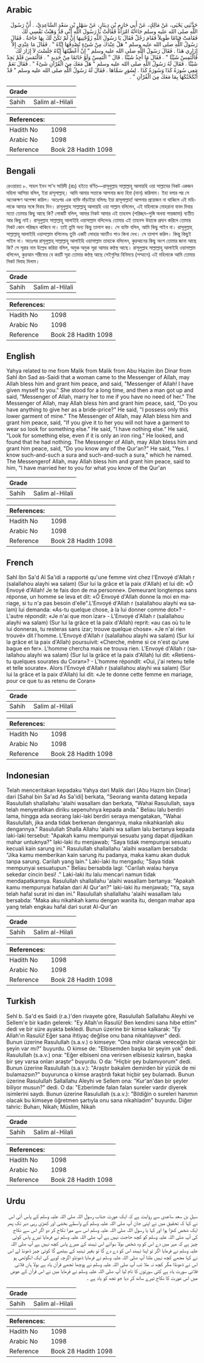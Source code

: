 ## Arabic


<div dir="rtl" lang="ar" style={{fontSize:'larger',backgroundColor:'#f8f9fa',padding:20}}>
حَدَّثَنِي يَحْيَى، عَنْ مَالِكٍ، عَنْ أَبِي حَازِمِ بْنِ دِينَارٍ، عَنْ سَهْلِ بْنِ سَعْدٍ السَّاعِدِيِّ، ‏.‏ أَنَّ رَسُولَ اللَّهِ صلى الله عليه وسلم جَاءَتْهُ امْرَأَةٌ فَقَالَتْ يَا رَسُولَ اللَّهِ إِنِّي قَدْ وَهَبْتُ نَفْسِي لَكَ فَقَامَتْ قِيَامًا طَوِيلاً فَقَامَ رَجُلٌ فَقَالَ يَا رَسُولَ اللَّهِ زَوِّجْنِيهَا إِنْ لَمْ تَكُنْ لَكَ بِهَا حَاجَةٌ ‏.‏ فَقَالَ رَسُولُ اللَّهِ صلى الله عليه وسلم ‏"‏ هَلْ عِنْدَكَ مِنْ شَىْءٍ تُصْدِقُهَا إِيَّاهُ ‏"‏ ‏.‏ فَقَالَ مَا عِنْدِي إِلاَّ إِزَارِي هَذَا ‏.‏ فَقَالَ رَسُولُ اللَّهِ صلى الله عليه وسلم ‏"‏ إِنْ أَعْطَيْتَهَا إِيَّاهُ جَلَسْتَ لاَ إِزَارَ لَكَ فَالْتَمِسْ شَيْئًا ‏"‏ ‏.‏ فَقَالَ مَا أَجِدُ شَيْئًا ‏.‏ قَالَ ‏"‏ الْتَمِسْ وَلَوْ خَاتَمًا مِنْ حَدِيدٍ ‏"‏ ‏.‏ فَالْتَمَسَ فَلَمْ يَجِدْ شَيْئًا ‏.‏ فَقَالَ لَهُ رَسُولُ اللَّهِ صلى الله عليه وسلم ‏"‏ هَلْ مَعَكَ مِنَ الْقُرْآنِ شَىْءٌ ‏"‏ ‏.‏ فَقَالَ نَعَمْ مَعِي سُورَةُ كَذَا وَسُورَةُ كَذَا ‏.‏ لِسُوَرٍ سَمَّاهَا ‏.‏ فَقَالَ لَهُ رَسُولُ اللَّهِ صلى الله عليه وسلم ‏"‏ قَدْ أَنْكَحْتُكَهَا بِمَا مَعَكَ مِنَ الْقُرْآنِ ‏"‏ ‏.‏
</div>
<div style={{backgroundColor:'#f8f9fa',padding:20, marginBottom: 10}}><table> <thead> <tr> <th>Grade</th> <th></th> </tr> </thead> <tbody> <tr><td>Sahih</td><td>Salim al-Hilali</td></tr></tbody></table><table> <thead> <tr> <th>References:</th> <th></th> </tr> </thead> <tbody><tr><td>Hadith No</td><td>1098</td></tr><tr><td>Arabic No</td><td>1098</td></tr><tr><td>Reference</td><td>Book 28 Hadith 1098</td></tr></tbody></table></div>

## Bengali


<div dir="ltr" lang="bn" style={{fontSize:'larger',backgroundColor:'#f8f9fa',padding:20}}>
রেওয়ায়ত ৮. সাহল ইবন সা'দ সায়িদী (রাঃ) হইতে বর্ণিত—রাসূলুল্লাহ সাল্লাল্লাহু আলায়হি ওয়া সাল্লামের নিকট একজন মহিলা আসিয়া বলিল, ইয়া রাসূলাল্লাহ্। আমি আমার সত্তাকে আপনার জন্য হিবা (দান) করিলাম। ইহা বলার পর সে অনেকক্ষণ অপেক্ষা করিল। অতঃপর এক ব্যক্তি দাঁড়াইয়া বলিলঃ ইয়া রাসূলাল্লাহ! আপনার প্রয়োজন না থাকিলে এই মহিলাকে আমার সঙ্গে বিবাহ দিন। রাসূলুল্লাহ সাল্লাল্লাহু আলায়হি ওয়া সাল্লাম বলিলেন, এই মহিলাকে মোহরানা বাবদ দিবার মতো তোমার কিছু আছে কি? লোকটি বলিল, আমার নিকট আমার এই তাহবন্দ (পরিচ্ছদ-লুঙ্গি অথবা পায়জামা) ব্যতীত আর কিছু নাই। রাসূলুল্লাহ সাল্লাল্লাহু আলাইহি ওয়াসাল্লাম বলিলেনঃ তোমার এই তাহবন্দ উহাকে প্রদান করিলে তোমার নিকট কোন পরিচ্ছদ থাকিবে না। তাই তুমি অন্য কিছু তালাশ কর। সে ব্যক্তি বলিল, আমি কিছু পাইব না। রাসূলুল্লাহ্ সাল্লাল্লাহু আলাইহি ওয়াসাল্লাম বলিলেনঃ তুমি একটি লোহার আংটিও পাও কিনা দেখ। সে তালাশ করিল। কিন্তু কিছুই পাইল না। অতঃপর রাসূলুল্লাহ্ সাল্লাল্লাহু আলাইহি ওয়াসাল্লাম তাহাকে বলিলেন, কুরআনের কিছু অংশ তোমার জানা আছে কি? সে সূরার নাম উল্লেখ করিয়া বলিল, অমুক অমুক সূরা আমার কণ্ঠস্থ আছে। রাসূলুল্লাহ সাল্লাল্লাহু আলাইহি ওয়াসাল্লাম বলিলেন, কুরআন শরীফের যে কয়টি সূরা তোমার কণ্ঠস্থ আছে সেইগুলির বিনিময়ে (সম্মানে) এই মহিলাকে আমি তোমার নিকট বিবাহ দিলাম।
</div>
<div style={{backgroundColor:'#f8f9fa',padding:20, marginBottom: 10}}><table> <thead> <tr> <th>Grade</th> <th></th> </tr> </thead> <tbody> <tr><td>Sahih</td><td>Salim al-Hilali</td></tr></tbody></table><table> <thead> <tr> <th>References:</th> <th></th> </tr> </thead> <tbody><tr><td>Hadith No</td><td>1098</td></tr><tr><td>Arabic No</td><td>1098</td></tr><tr><td>Reference</td><td>Book 28 Hadith 1098</td></tr></tbody></table></div>

## English


<div dir="ltr" lang="en" style={{fontSize:'larger',backgroundColor:'#f8f9fa',padding:20}}>
Yahya related to me from Malik from Malik from Abu Hazim ibn Dinar from Sahl ibn Sad as-Saidi that a woman came to the Messenger of Allah, may Allah bless him and grant him peace, and said, "Messenger of Allah! I have given myself to you." She stood for a long time, and then a man got up and said, "Messenger of Allah, marry her to me if you have no need of her." The Messenger of Allah, may Allah bless him and grant him peace, said, "Do you have anything to give her as a bride-price?" He said, "I possess only this lower garment of mine." The Messenger of Allah, may Allah bless him and grant him peace, said, "If you give it to her you will not have a garment to wear so look for something else." He said, "I have nothing else." He said, "Look for something else, even if it is only an iron ring." He looked, and found that he had nothing. The Messenger of Allah, may Allah bless him and grant him peace, said, "Do you know any of the Qur'an?" He said, "Yes. I know such-and-such a sura and such-and-such a sura," which he named. The Messengerof Allah, may Allah bless him and grant him peace, said to him, "I have married her to you for what you know of the Qur'an
</div>
<div style={{backgroundColor:'#f8f9fa',padding:20, marginBottom: 10}}><table> <thead> <tr> <th>Grade</th> <th></th> </tr> </thead> <tbody> <tr><td>Sahih</td><td>Salim al-Hilali</td></tr></tbody></table><table> <thead> <tr> <th>References:</th> <th></th> </tr> </thead> <tbody><tr><td>Hadith No</td><td>1098</td></tr><tr><td>Arabic No</td><td>1098</td></tr><tr><td>Reference</td><td>Book 28 Hadith 1098</td></tr></tbody></table></div>

## French


<div dir="ltr" lang="fr" style={{fontSize:'larger',backgroundColor:'#f8f9fa',padding:20}}>
Sahl Ibn Sa'd Al Sa'idi a rapporté qu'une femme vint chez l'Envoyé d'Allah r (salallahou alayhi wa salam) (Sur lui la grâce et la paix d'Allah) et lui dit: «Ô Envoyé d'Allah! Je te fais don de ma personne». Demeurant longtemps sans réponse, un homme se leva et dit: «Ô Envoyé d'Allah donne la moi en mariage, si tu n'a pas besoin d'elle".L'Envoyé d'Allah r (salallahou alayhi wa salam) lui demanda: «As-tu quelque chose, à la lui donner comme dot»? - L'autre répondit: «Je n'ai que mon izar» - L'Envoyé d'Allah r (salallahou alayhi wa salam) (Sur lui la grâce et la paix d'Allah) reprit: «au cas où tu le lui donneras, tu resteras sans izar; trouve quelque chose». «Je n'ai rien trouvé» dit l'homme. L'Envoyé d'Allah r (salallahou alayhi wa salam) (Sur lui la grâce et la paix d'Allah) poursuivit: «Cherche, même si ce n'est qu'une bague en fer». L'homme chercha mais ne trouva rien. L'Envoyé d'Allah r (salallahou alayhi wa salam) (Sur lui la grâce et la paix d'Allah) lui dit: «Retiens-tu quelques sourates du Coran»? - L'homme répondit: «Oui, j'ai retenu telle et telle sourate». Alors l'Envoyé d'Allah r (salallahou alayhi wa salam) (Sur lui la grâce et la paix d'Allah) lui dit: «Je te donne cette femme en mariage, pour ce que tu as retenu de Coran»
</div>
<div style={{backgroundColor:'#f8f9fa',padding:20, marginBottom: 10}}><table> <thead> <tr> <th>Grade</th> <th></th> </tr> </thead> <tbody> <tr><td>Sahih</td><td>Salim al-Hilali</td></tr></tbody></table><table> <thead> <tr> <th>References:</th> <th></th> </tr> </thead> <tbody><tr><td>Hadith No</td><td>1098</td></tr><tr><td>Arabic No</td><td>1098</td></tr><tr><td>Reference</td><td>Book 28 Hadith 1098</td></tr></tbody></table></div>

## Indonesian


<div dir="ltr" lang="id" style={{fontSize:'larger',backgroundColor:'#f8f9fa',padding:20}}>
Telah menceritakan kepadaku Yahya dari Malik dari [Abu Hazm bin Dinar] dari [Sahal bin Sa'ad As Sa'idi] berkata, "Seorang wanita datang kepada Rasulullah shallallahu 'alaihi wasallam dan berkata, "Wahai Rasulullah, saya telah menyerahkan diriku sepenuhnya kepada anda." Beliau lalu berdiri lama, hingga ada seorang laki-laki berdiri seraya mengatakan, "Wahai Rasulullah, jika anda tidak berkenan dengannya, maka nikahkanlah aku dengannya." Rasulullah Shalla Allahu 'alaihi wa sallam lalu bertanya kepada laki-laki tersebut: "Apakah kamu mempunyai sesuatu yang dapat dijadikan mahar untuknya?" laki-laki itu menjawab; "Saya tidak mempunyai sesuatu kecuali kain sarung ini." Rasulullah shallallahu 'alaihi wasallam bersabda: "Jika kamu memberikan kain sarung itu padanya, maka kamu akan duduk tanpa sarung. Carilah yang lain." Laki-laki itu mengadu; "Saya tidak mempunyai sesuatupun." Beliau bersabda lagi: "Carilah walau hanya sekedar cincin besi! ." Laki-laki itu lalu mencari namun tidak mendapatkannya. Rasulullah shallallahu 'alaihi wasallam bertanya: "Apakah kamu mempunyai hafalan dari Al Qur'an?" laki-laki itu menjawab; "Ya, saya telah hafal surat ini dan ini." Rasulullah shallallahu 'alaihi wasallam lalu bersabda: "Maka aku nikahkah kamu dengan wanita itu, dengan mahar apa yang telah engkau hafal dari surat Al-Qur'an
</div>
<div style={{backgroundColor:'#f8f9fa',padding:20, marginBottom: 10}}><table> <thead> <tr> <th>Grade</th> <th></th> </tr> </thead> <tbody> <tr><td>Sahih</td><td>Salim al-Hilali</td></tr></tbody></table><table> <thead> <tr> <th>References:</th> <th></th> </tr> </thead> <tbody><tr><td>Hadith No</td><td>1098</td></tr><tr><td>Arabic No</td><td>1098</td></tr><tr><td>Reference</td><td>Book 28 Hadith 1098</td></tr></tbody></table></div>

## Turkish


<div dir="ltr" lang="tr" style={{fontSize:'larger',backgroundColor:'#f8f9fa',padding:20}}>
Sehl b. Sa'd es Saidi (r.a.)'den rivayete göre, Rasulullah Sallallahu Aleyhi ve Sellem'e bir kadın gelerek: "Ey Allah'ın Rasulü! Ben kendimi sana hibe ettim" dedi ve bir süre ayakta bekledi. Bunun üzerine bir kimse kalkarak: "Ey Allah'ın Rasulü! Eğer sana ihtiyaç değilse onu bana nikahlayıver" dedi. Bunun üzerine Rasulullah (s.a.v.) o kimseye: "Ona mihir olarak vereceğin bir şeyin var mı?" buyurdu. O kimse de: "Elbisemden başka bir şeyim yok" dedi. Rasulullah (s.a.v.) ona: "Eğer elbiseni ona verirsen elbisesiz kalırsın, başka bir şey varsa onları araştır" buyurdu. O da: "Hiçbir şey bulamıyorum" dedi. Bunun üzerine Rasulullah (s.a.v.): "Araştır bakalım demirden bir yüzük de mi bulamazsın?" buyurunca o kimse araştırdı fakat hiçbir şey bulamadı. Bunun üzerine Rasulullah Sallallahu Aleyhi ve Sellem ona: "Kur'an'dan bir şeyler biliyor musun?" dedi. O da: "Ezberimde falan falan sureler vardır diyerek isimlerini saydı. Bunun üzerine Rasulullah (s.a.v.): "Bildiğin o sureleri hanımın olacak bu kimseye öğretmen şartıyla onu sana nikahladım" buyurdu. Diğer tahric: Buharı, Nikah; Müslim, Nikah
</div>
<div style={{backgroundColor:'#f8f9fa',padding:20, marginBottom: 10}}><table> <thead> <tr> <th>Grade</th> <th></th> </tr> </thead> <tbody> <tr><td>Sahih</td><td>Salim al-Hilali</td></tr></tbody></table><table> <thead> <tr> <th>References:</th> <th></th> </tr> </thead> <tbody><tr><td>Hadith No</td><td>1098</td></tr><tr><td>Arabic No</td><td>1098</td></tr><tr><td>Reference</td><td>Book 28 Hadith 1098</td></tr></tbody></table></div>

## Urdu


<div dir="rtl" lang="ur" style={{fontSize:'larger',backgroundColor:'#f8f9fa',padding:20}}>
سہل بن سعد ساعدی سے روایت ہے کہ ایک عورت جناب رسول اللہ صلی اللہ علیہ وسلم کے پاس آئی اس نے کہا کہ تحقیق میں نے اپنی جان آپ صلی اللہ علیہ وسلم کے واسطے بخشی اور کھڑی رہی دیر تک پھر ایک شخص کھڑا ہوا اور کہا یا رسول اللہ صلی اللہ علیہ وسلم اس سے میرا نکاح کر دو اگر اس سے نکاح کی آپ صلی اللہ علیہ وسلم کو کچھ حاجت نہیں ہے آپ صلی اللہ علیہ وسلم نے فرمایا تیرے پاس کوئی چیز ہے کہ مہر میں دے اس کو وہ شخص بولا سوائے اس تہبند کے میرے پاس کچھ نہیں ہے آپ صلی اللہ علیہ وسلم نے فرمایا اگر تو اپنا تہبند اس کو دے دے گا تو بغیر تہنبد کے بیٹھے گا کوئی چیز ڈھونڈ لے اس نے کہا مجھے کچھ نہیں ملتا آپ صلی اللہ علیہ وسلم نے فرمایا ڈھونڈو اگرچہ لوہے کی ایک انگوٹھی ہو اس نے ڈھونڈا مگر کچھ نہ ملا تب آپ صلی اللہ علیہ وسلم نے پوچھا تجھے قرآن یاد ہے بولا ہاں فلانی فلانی سورت یاد ہے کئی سورتوں کا نام لیا آپ صلی اللہ علیہ وسلم نے فرمایا میں نے اس قرآن کے عوض میں اس عورت کا نکاح تیرے ساتھ کر دیا جو تجھ کو یاد ہے ۔
</div>
<div style={{backgroundColor:'#f8f9fa',padding:20, marginBottom: 10}}><table> <thead> <tr> <th>Grade</th> <th></th> </tr> </thead> <tbody> <tr><td>Sahih</td><td>Salim al-Hilali</td></tr></tbody></table><table> <thead> <tr> <th>References:</th> <th></th> </tr> </thead> <tbody><tr><td>Hadith No</td><td>1098</td></tr><tr><td>Arabic No</td><td>1098</td></tr><tr><td>Reference</td><td>Book 28 Hadith 1098</td></tr></tbody></table></div>